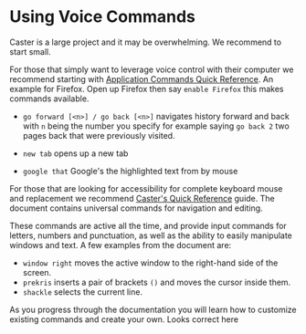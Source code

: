 # Using Voice Commands

Caster is a large project and it may be overwhelming. We recommend to start small.

For those that simply want to leverage voice control with their computer we recommend starting with [Application Commands Quick Reference](https://caster.readthedocs.io/en/latest/readthedocs/Application_Commands_Quick_Reference/). An example for Firefox. Open up Firefox then say `enable Firefox` this makes commands available.

- ` go forward [<n>] / go back [<n>] `  navigates history forward and back  with `n` being the number you specify for example saying `go back 2` two pages back that were previously visited.

- `new tab`  opens up a new tab

- `google that` Google's the highlighted text from by mouse

For those that are looking for accessibility for complete keyboard mouse and replacement we recommend [Caster's Quick Reference](https://github.com/dictation-toolbox/Caster/blob/master/CasterQuickReference.pdf) guide. The document contains universal commands for navigation and editing. 

These commands are active all  the time, and provide input commands for letters, numbers and  punctuation, as well as the ability to easily manipulate windows and  text. A few examples from the document are:

- `window right` moves the active window to the right-hand side of the screen.
- `prekris` inserts a pair of brackets `()` and moves the cursor inside them.
- `shackle` selects the current line.

As you progress through the documentation you will learn how to customize existing commands and create your own. Looks correct here